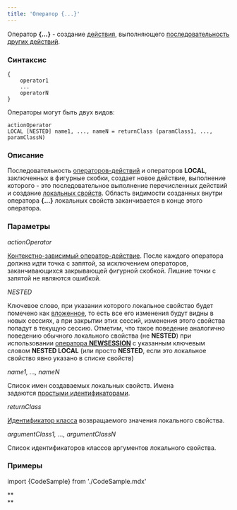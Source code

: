 ```yaml
---
title: 'Оператор {...}'
---
```


Оператор **{...}** - создание [действия](Действия.md), выполняющего [последовательность других действий](Последовательность_....md). 

### Синтаксис

    {
        operator1
        ...
        operatorN
    }

Операторы могут быть двух видов:

    actionOperator
    LOCAL [NESTED] name1, ..., nameN = returnClass (paramClass1, ..., paramClassN)

### Описание

Последовательность [операторов-действий](Операторы-действия.md) и операторов **LOCAL**, заключенных в фигурные скобки, создает новое действие, выполнение которого - это последовательное выполнение перечисленных действий и создание [локальных свойств](Первичные_свойства_DATA.md). Область видимости созданных внутри оператора **{...}** локальных свойств заканчивается в конце этого оператора.

### Параметры

*actionOperator*

[Контекстно-зависимый оператор-действие](Операторы-действия.md#контекстно-зависимые-операторы). После каждого оператора должна идти точка с запятой, за исключением операторов, заканчивающихся закрывающей фигурной скобкой. Лишние точки с запятой не являются ошибкой.

*NESTED*

Ключевое слово, при указании которого локальное свойство будет помечено как [вложенное](Управление_сессиями.md#вложенные-локальные-свойства), то есть все его изменения будут видны в новых сессиях, а при закрытии этих сессий, изменения этого свойства попадут в текущую сессию. Отметим, что такое поведение аналогично поведению обычного локального свойства (не **NESTED**) при использовании [оператора **NEWSESSION**](Оператор_NEWSESSION.md) с указанным ключевым словом **NESTED LOCAL** (или просто **NESTED**, если это локальное свойство явно указано в списке свойств)

*name1, ..., nameN*

Список имен создаваемых локальных свойств. Имена задаются [простыми идентификаторами](Идентификаторы.md#id-broken).

*returnClass*

[Идентификатор класса](Идентификаторы.md) возвращаемого значения локального свойства. 

*argumentClass1, ..., argumentClassN*

Список идентификаторов классов аргументов локального свойства. 

### Примеры


import {CodeSample} from './CodeSample.mdx'

<CodeSample url="https://documentation.lsfusion.org/sample?file=ActionSample&block=action"/>

**  
**

